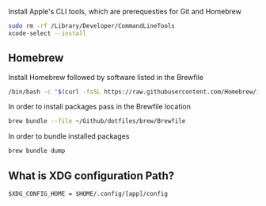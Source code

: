 Install Apple's CLI tools, which are prerequesties for Git and Homebrew

```sh
sudo rm -rf /Library/Developer/CommandLineTools
xcode-select --install
```

## Homebrew

Install Homebrew followed by software listed in the Brewfile

```sh
/bin/bash -c "$(curl -fsSL https://raw.githubusercontent.com/Homebrew/install/HEAD/install.sh)"
```

In order to install packages pass in the Brewfile location

```sh
brew bundle --file ~/Github/dotfiles/brew/Brewfile
```

In order to bundle installed packages

```sh
brew bundle dump
```
## What is XDG configuration Path?

```
$XDG_CONFIG_HOME = $HOME/.config/[app]/config
```
